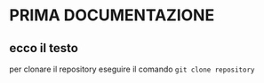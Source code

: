 # PRIMA DOCUMENTAZIONE
## ecco il testo

per clonare il repository eseguire il comando `git clone repository`
